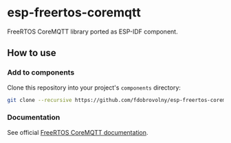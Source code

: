 # esp-freertos-coremqtt
FreeRTOS CoreMQTT library ported as ESP-IDF component.

## How to use

### Add to components

Clone this repository into your project's `components` directory:

```bash
git clone --recursive https://github.com/fdobrovolny/esp-freertos-coremqtt.git
```

### Documentation

See official [FreeRTOS CoreMQTT documentation](https://www.freertos.org/mqtt/index.html).
